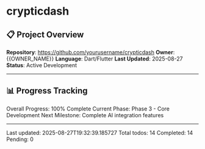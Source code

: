 # crypticdash

## 📋 Project Overview
**Repository**: https://github.com/yourusername/crypticdash
**Owner**: {{OWNER_NAME}}
**Language**: Dart/Flutter
**Last Updated**: 2025-08-27
**Status**: Active Development

---

## 📊 Progress Tracking
Overall Progress: 100% Complete
Current Phase: Phase 3 - Core Development
Next Milestone: Complete AI integration features

---
Last updated: 2025-08-27T19:32:39.185727
Total todos: 14
Completed: 14
Pending: 0
